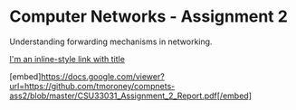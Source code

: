 # Computer Networks - Assignment 2
Understanding forwarding mechanisms in networking.

[I'm an inline-style link with title](https://github.com/tmoroney/compnets-ass2/blob/master/CSU33031_Assignment_2_Report.pdf "Breakdown Document")

[embed]https://docs.google.com/viewer?url=https://github.com/tmoroney/compnets-ass2/blob/master/CSU33031_Assignment_2_Report.pdf[/embed]
